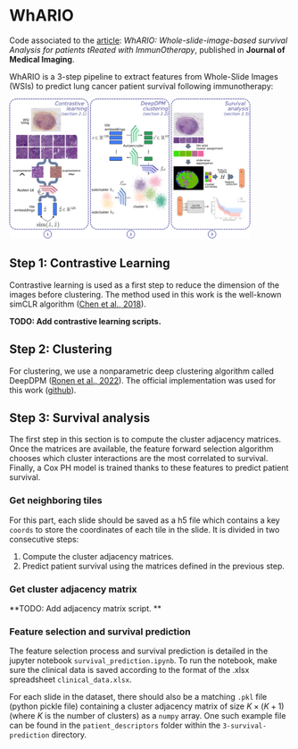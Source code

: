 # WhARIO

Code associated to the [article](): *WhARIO: Whole-slide-image-based survival Analysis for patients tReated with ImmunOtherapy*, published in **Journal of Medical Imaging**.


WhARIO is a 3-step pipeline to extract features from Whole-Slide Images (WSIs) to predict lung cancer patient survival following immunotherapy:

<img src="./assets/whario-overview.png" height="250" />

## Step 1: Contrastive Learning

Contrastive learning is used as a first step to reduce the dimension of the images before clustering. The method used in this work is the well-known simCLR algorithm ([Chen et al., 2018](https://proceedings.mlr.press/v119/chen20j.html)).

**TODO: Add contrastive learning scripts.**

## Step 2: Clustering

For clustering, we use a nonparametric deep clustering algorithm called DeepDPM ([Ronen et al., 2022](https://arxiv.org/abs/2203.14309)). The official implementation was used for this work ([github](https://github.com/BGU-CS-VIL/DeepDPM?tab=readme-ov-file)).

## Step 3: Survival analysis

The first step in this section is to compute the cluster adjacency matrices. Once the matrices are available, the feature forward selection algorithm chooses which cluster interactions are the most correlated to survival. Finally, a Cox PH model is trained thanks to these features to predict patient survival.

### Get neighboring tiles

For this part, each slide should be saved as a h5 file which contains a key `coords` to store the coordinates of each tile in the slide. It is divided in two consecutive steps:

1. Compute the cluster adjacency matrices.
2. Predict patient survival using the matrices defined in the previous step.

### Get cluster adjacency matrix

**TODO: Add adjacency matrix script. **

### Feature selection and survival prediction

The feature selection process and survival prediction is detailed in the jupyter notebook `survival_prediction.ipynb`. To run the notebook, make sure the clinical data is saved according to the format of the .xlsx spreadsheet `clinical_data.xlsx`.

For each slide in the dataset, there should also be a matching `.pkl` file (python pickle file) containing a cluster adjacency matrix of size $K\times(K+1)$ (where $K$ is the number of clusters) as a `numpy` array. One such example file can be found in the `patient_descriptors` folder within the `3-survival-prediction` directory.
